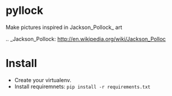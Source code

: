 pyllock
=======

Make pictures inspired in Jackson_Pollock_ art

.. _Jackson_Pollock: http://en.wikipedia.org/wiki/Jackson_Polloc


Install
=======

- Create your virtualenv.
- Install requiremnets: `pip install -r requirements.txt`